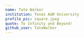 ```yaml
---
name: Tate Walker
institution: Texas A&M University
profile_pic: square.jpeg
quote: To Infinity and Beyond!
github_user: TateWalker
---
```


